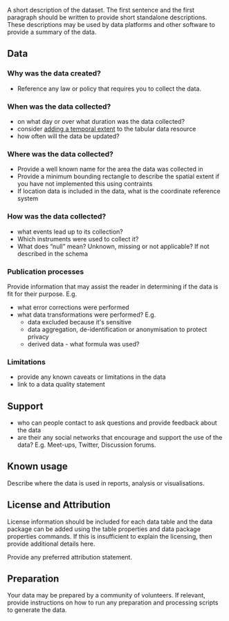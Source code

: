 A short description of the dataset. The first sentence and the first paragraph should be written to provide short standalone descriptions. These descriptions may be used by data platforms and other software to provide a summary of the data.

## Data

### Why was the data created?

- Reference any law or policy that requires you to collect the data.

### When was the data collected?

- on what day or over what duration was the data collected?
- consider [adding a temporal extent](http://frictionlessdata.io/specs/data-package/#descriptor) to the tabular data resource
- how often will the data be updated?

### Where was the data collected?

- Provide a well known name for the area the data was collected in
- Provide a minimum bounding rectangle to describe the spatial extent if you have not implemented this using contraints
- If location data is included in the data, what is the coordinate reference system

### How was the data collected?

- what events lead up to its collection?
- Which instruments were used to collect it?
- What does “null” mean?  Unknown, missing or not applicable? If not described in the schema

### Publication processes

Provide information that may assist the reader in determining if the data is fit for their purpose. E.g.

- what error corrections were performed
- what data transformations were performed? E.g.
  - data excluded because it's sensitive
  - data aggregation, de-identification or anonymisation to protect privacy
  - derived data - what formula was used?

### Limitations
- provide any known caveats or limitations in the data  
- link to a data quality statement

## Support

- who can people contact to ask questions and provide feedback about the data
- are their any social networks that encourage and support the use of the data? E.g. Meet-ups, Twitter, Discussion forums.

## Known usage

Describe where the data is used in reports, analysis or visualisations.

## License and Attribution

License information should be included for each data table and the data package can be added using the table properties and data package properties commands. If this is insufficient to explain the licensing, then provide additional details here.

Provide any preferred attribution statement.

## Preparation

Your data may be prepared by a community of volunteers. If relevant, provide instructions on how to run any preparation and processing scripts to generate the data.
